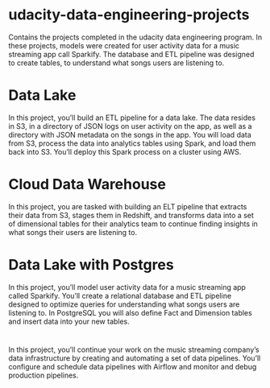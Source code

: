 # udacity-data-engineering-projects
Contains the projects completed in the udacity data engineering program. In these projects, models were created for user activity data for a music streaming app call Sparkify. 
The database and ETL pipeline was designed to create tables, to understand what songs users are listening to. 


# Data Lake 
In this project, you’ll build an ETL pipeline for a data lake. The data
resides in S3, in a directory of JSON logs on user activity on the app,
as well as a directory with JSON metadata on the songs in the app.
You will load data from S3, process the data into analytics tables
using Spark, and load them back into S3. You’ll deploy this Spark
process on a cluster using AWS.

# Cloud Data Warehouse 
In this project, you are tasked with building an ELT pipeline that
extracts their data from S3, stages them in Redshift, and transforms
data into a set of dimensional tables for their analytics team to
continue finding insights in what songs their users are listening to.

# Data Lake with Postgres
In this project, you’ll model user activity data for a music streaming
app called Sparkify. You’ll create a relational database and ETL
pipeline designed to optimize queries for understanding what songs
users are listening to. In PostgreSQL you will also define Fact and
Dimension tables and insert data into your new tables.

# 
In this project, you’ll continue your work on the music streaming
company’s data infrastructure by creating and automating a set of
data pipelines. You’ll configure and schedule data pipelines with
Airflow and monitor and debug production pipelines.
